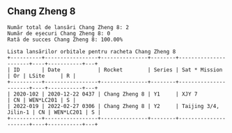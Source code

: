 ## Chang Zheng 8

    Număr total de lansări Chang Zheng 8: 2
    Număr de eșecuri Chang Zheng 8: 0
    Rată de succes Chang Zheng 8: 100.00%
    
    Lista lansărilor orbitale pentru racheta Chang Zheng 8
    +----------+-----------------+---------------+--------+----------------------+----+-----------+---+
    | ID       | Date            | Rocket        | Series | Sat * Mission        | Or | LSite     | R |
    +----------+-----------------+---------------+--------+----------------------+----+-----------+---+
    | 2020-102 | 2020-12-22 0437 | Chang Zheng 8 | Y1     | XJY 7                | CN | WEN*LC201 | S |
    | 2022-019 | 2022-02-27 0306 | Chang Zheng 8 | Y2     | Taijing 3/4, Jilin-1 | CN | WEN*LC201 | S |
    +----------+-----------------+---------------+--------+----------------------+----+-----------+---+
    

